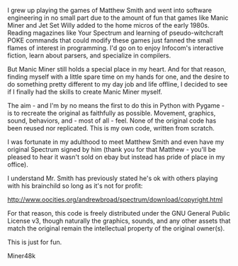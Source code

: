 I grew up playing the games of Matthew Smith and went into software engineering in no small part due to the amount of fun that games like Manic Miner and Jet Set Willy added to the home micros of the early 1980s. Reading magazines like Your Spectrum and learning of pseudo-witchcraft POKE commands that could modify these games just fanned the small flames of interest in programming. I'd go on to enjoy Infocom's interactive fiction, learn about parsers, and specialize in compilers.

But Manic Miner still holds a special place in my heart. And for that reason, finding myself with a little spare time on my hands for one, and the desire to do something pretty different to my day job and life offline, I decided to see if I finally had the skills to create Manic Miner myself.

The aim - and I'm by no means the first to do this in Python with Pygame - is to recreate the original as faithfully as possible. Movement, graphics, sound, behaviors, and - most of all - feel. None of the original code has been reused nor replicated. This is my own code, written from scratch.

I was fortunate in my adulthood to meet Matthew Smith and even have my original Spectrum signed by him (thank you for that Matthew - you'll be pleased to hear it wasn't sold on ebay but instead has pride of place in my office).

I understand Mr. Smith has previously stated he's ok with others playing with his brainchild so long as it's not for profit:

http://www.oocities.org/andrewbroad/spectrum/download/copyright.html

For that reason, this code is freely distributed under the GNU General Public License v3, though naturally the graphics, sounds, and any other assets that match the original remain the intellectual property of the original owner(s).

This is just for fun.

Miner48k

